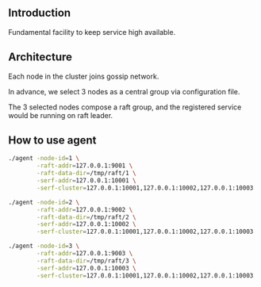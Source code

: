 ## Introduction

Fundamental facility to keep service high available.

## Architecture

Each node in the cluster joins gossip network.

In advance, we select 3 nodes as a central group via configuration file.

The 3 selected nodes compose a raft group, and the registered service would be running on raft leader.

## How to use agent

```bash
./agent -node-id=1 \
        -raft-addr=127.0.0.1:9001 \
        -raft-data-dir=/tmp/raft/1 \
        -serf-addr=127.0.0.1:10001 \
        -serf-cluster=127.0.0.1:10001,127.0.0.1:10002,127.0.0.1:10003

./agent -node-id=2 \
        -raft-addr=127.0.0.1:9002 \
        -raft-data-dir=/tmp/raft/2 \
        -serf-addr=127.0.0.1:10002 \
        -serf-cluster=127.0.0.1:10001,127.0.0.1:10002,127.0.0.1:10003

./agent -node-id=3 \
        -raft-addr=127.0.0.1:9003 \
        -raft-data-dir=/tmp/raft/3 \
        -serf-addr=127.0.0.1:10003 \
        -serf-cluster=127.0.0.1:10001,127.0.0.1:10002,127.0.0.1:10003
```
